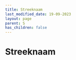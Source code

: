 ```yaml
---
title: Streeknaam
last_modified_date: 19-09-2023
layout: page
parent: S
has_children: false
---
```


Streeknaam
==========

